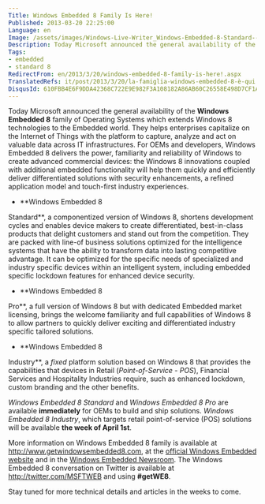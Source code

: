 ```yaml
---
Title: Windows Embedded 8 Family Is Here!
Published: 2013-03-20 22:25:00
Language: en
Image: /assets/images/Windows-Live-Writer_Windows-Embedded-8-Standard--Release-Pre_10CD9_WE_Logo_3_253x40.jpg
Description: Today Microsoft announced the general availability of the Windows Embedded 8 family of Operating Systems which extends Windows 8 technologies to the Embedded world. They helps enterprises capitalize on the Internet of Things with the platform to capture, analyze and act on valuable data across IT infrastructures. For OEMs and developers, Windows Embedded 8 delivers the power, familiarity and reliability of the Windows to create advanced commercial devices the Windows 8 innovations coupled with additional embedded functionality will help them quickly and efficiently deliver differentiated solutions with security enhancements, a refined application model and touch-first industry experiences.
Tags:
- embedded
- standard 8
RedirectFrom: en/2013/3/20/windows-embedded-8-family-is-here!.aspx
TranslatedRefs: it/post/2013/3/20/la-famiglia-windows-embedded-8-è-qui!.md
DisqusId: 610FBB4E6F9DDA42368C722E9E982F3A108182A86AB60C26558E498D7CF1A245
---
```

Today Microsoft announced the general availability of the **Windows Embedded 8** family of Operating Systems which extends Windows 8 technologies to the Embedded world. They helps enterprises capitalize on the Internet of Things with the platform to capture, analyze and act on valuable data across IT infrastructures. For OEMs and developers, Windows Embedded 8 delivers the power, familiarity and reliability of Windows to create advanced commercial devices: the Windows 8 innovations coupled with additional embedded functionality will help them quickly and efficiently deliver differentiated solutions with security enhancements, a refined application model and touch-first industry experiences.

*   <div style="text-align: justify;">**Windows Embedded 8
Standard**, a componentized version of Windows 8, shortens
development cycles and enables device makers to create
differentiated, best-in-class products that delight customers and
stand out from the competition. They are packed with line-of
business solutions optimized for the intelligence systems that have
the ability to transform data into lasting competitive advantage.
It can be optimized for the specific needs of specialized and
industry specific devices within an intelligent system, including
embedded specific lockdown features for enhanced device
security.</div>

*   <div style="text-align: justify;">**Windows Embedded 8
Pro**, a full version of Windows 8 but with dedicated
Embedded market licensing, brings the welcome familiarity and full
capabilities of Windows 8 to allow partners to quickly deliver
exciting and differentiated industry specific tailored
solutions.</div>

*   <div style="text-align: justify;">**Windows Embedded 8
Industry**, a *fixed* platform solution based on
Windows 8 that provides the capabilities that devices in Retail
(*Point-of-Service - POS*), Financial Services and
Hospitality Industries require, such as enhanced lockdown, custom
branding and the other benefits.</div>

*Windows Embedded 8 Standard* and *Windows Embedded 8 Pro* are available **immediately** for OEMs to build and ship solutions. *Windows Embedded 8 Industry*, which targets retail point-of-service (POS) solutions will be available **the week of April 1st**.

More information on Windows Embedded 8 family is available at <a href="http://www.getwindowsembedded8.com" target="_blank">http://www.getwindowsembedded8.com</a>, at the <a href="http://www.microsoft.com/windowsembedded/en-us/downloads/download-windows-embedded-8-standard.aspx" target="_blank">official Windows Embedded website</a> and in the <a href="http://www.microsoft.com/en-us/news/presskits/embedded" target="_blank">Windows Embedded Newsroom</a>. The Windows Embedded 8 conversation on Twitter is available at <a href="http://twitter.com/MSFTWEB" target="_blank">http://twitter.com/MSFTWEB</a> and using **#getWE8**.

Stay tuned for more technical details and articles in the weeks to come.